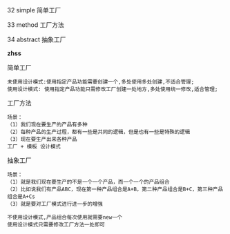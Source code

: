 32 simple 简单工厂

33 method 工厂方法

34 abstract 抽象工厂

**zhss**

简单工厂
```$xslt
未使用设计模式:使用指定产品功能需要创建一个,多处使用多处创建,不适合管理;
使用设计模式: 使用指定产品功能只需修改工厂创建一处地方,多处使用统一修改,适合管理;

```
工厂方法
```
场景：
（1）我们现在要生产的产品有多种
（2）每种产品的生产过程，都有一些是共同的逻辑，但是也有一些是特殊的逻辑
（3）现在要生产出来各种产品
工厂 + 模板 设计模式
```

抽象工厂
```$xslt
场景：
（1）就是我们现在要生产的不是一个一个产品，而一个一个的产品组合
（2）比如说我们有产品ABC，现在第一种产品组合是A+B，第二种产品组合是B+C，第三种产品组合是A+Cs
（3）就是要对工厂模式进行进一步的增强

不使用设计模式,产品组合每次使用就需要new一个
使用设计模式只需要修改工厂方法一处即可
```